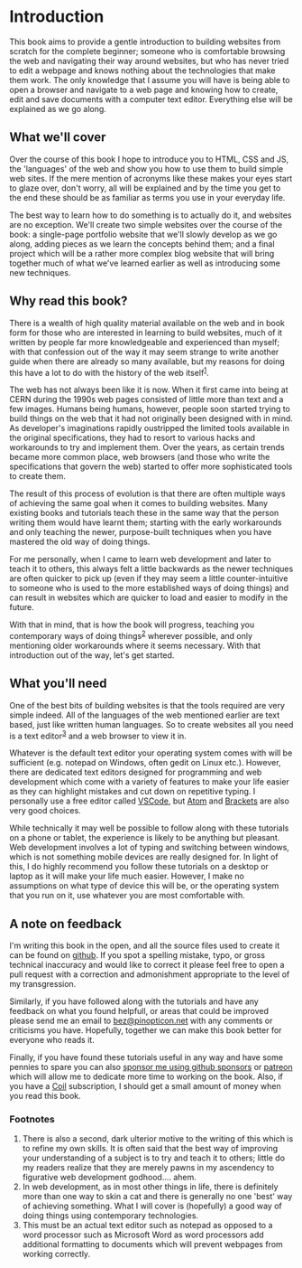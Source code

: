 # Introduction
This book aims to provide a gentle introduction to building websites from scratch for the complete beginner; someone who is comfortable browsing the web and navigating their way around websites, but who has never tried to edit a webpage and knows nothing about the technologies that make them work. The only knowledge that I assume you will have is being able to open a browser and navigate to a web page and knowing how to create, edit and save documents with a computer text editor. Everything else will be explained as we go along.

## What we'll cover
Over the course of this book I hope to introduce you to HTML, CSS and JS, the 'languages' of the web and show you how to use them to build simple web sites. If the mere mention of acronyms like these makes your eyes start to glaze over, don't worry, all will be explained and by the time you get to the end these should be as familiar as terms you use in your everyday life.

The best way to learn how to do something is to actually do it, and websites are no exception. We'll create two simple websites over the course of the book: a single-page portfolio website that we'll slowly develop as we go along, adding pieces as we learn the concepts behind them; and a final project which will be a rather more complex blog website that will bring together much of what we've learned earlier as well as introducing some new techniques.

## Why read this book?
There is a wealth of high quality material available on the web and in book form for those who are interested in learning to build websites, much of it written by people far more knowledgeable and experienced than myself; with that confession out of the way it may seem strange to write another guide when there are already so many available, but my reasons for doing this have a lot to do with the history of the web itself<sup id="a1">[1](#f1)</sup>.

The web has not always been like it is now. When it first came into being at CERN during the 1990s web pages consisted of little more than text and a few images. Humans being humans, however, people soon started trying to build things on the web that it had not originally been designed with in mind. As developer's imaginations rapidly oustripped the limited tools available in the original specifications, they had to resort to various hacks and workarounds to try and implement them. Over the years, as certain trends became more common place, web browsers (and those who write the specifications that govern the web) started to offer more sophisticated tools to create them.

The result of this process of evolution is that there are often multiple ways of achieving the same goal when it comes to building websites. Many existing books and tutorials teach these in the same way that the person writing them would have learnt them; starting with the early workarounds and only teaching the newer, purpose-built techniques when you have mastered the old way of doing things.

For me personally, when I came to learn web development and later to teach it to others, this always felt a little backwards as the newer techniques are often quicker to pick up (even if they may seem a little counter-intuitive to someone who is used to the more established ways of doing things) and can result in websites which are quicker to load and easier to modify in the future.

With that in mind, that is how the book will progress, teaching you contemporary ways of doing things<sup id="a2">[2](#f2)</sup> wherever possible, and only mentioning older workarounds where it seems necessary. With that introduction out of the way, let's get started.

## What you'll need
One of the best bits of building websites is that the tools required are very simple indeed. All of the languages of the web mentioned earlier are text based, just like written human languages. So to create websites all you need is a text editor<sup id="a3">[3](#f3)</sup> and a web browser to view it in.

Whatever is the default text editor your operating system comes with will be sufficient (e.g. notepad on Windows, often gedit on Linux etc.). However, there are dedicated text editors designed for programming and web development which come with a variety of features to make your life easier as they can highlight mistakes and cut down on repetitive typing. I personally use a free editor called [VSCode](https://code.visualstudio.com/), but [Atom](https://atom.io/) and [Brackets](http://brackets.io/) are also very good choices.

While technically it may well be possible to follow along with these tutorials on a phone or tablet, the experience is likely to be anything but pleasant. Web development involves a lot of typing and switching between windows, which is not something mobile devices are really designed for. In light of this, I do highly recommend you follow these tutorials on a desktop or laptop as it will make your life much easier. However, I make no assumptions on what type of device this will be, or the operating system that you run on it, use whatever you are most comfortable with.

## A note on feedback
I'm writing this book in the open, and all the source files used to create it can be found on [github](https://github.com/BezPowell/building_websites_for_beginners). If you spot a spelling mistake, typo, or gross technical inaccuracy and would like to correct it please feel free to open a pull request with a correction and admonishment appropriate to the level of my transgression.

Similarly, if you have followed along with the tutorials and have any feedback on what you found helpfull, or areas that could be improved please send me an email to [bez@pinopticon.net](mailto:bez@pinopticon.net) with any comments or criticisms you have. Hopefully, together we can make this book better for everyone who reads it.

Finally, if you have found these tutorials useful in any way and have some pennies to spare you can also [sponsor me using github sponsors](https://github.com/sponsors/BezPowell) or [patreon](https://www.patreon.com/bezpowell) which will allow me to dedicate more time to working on the book. Also, if you have a [Coil](https://coil.com/) subscription, I should get a small amount of money when you read this book.

### Footnotes
<ol>
    <li id="f1">There is also a second, dark ulterior motive to the writing of this which is to refine my own skills. It is often said that the best way of improving your understanding of a subject is to try and teach it to others; little do my readers realize that they are merely pawns in my ascendency to figurative web development godhood.... ahem.</li>
    <li id="f2">In web development, as in most other things in life, there is definitely more than one way to skin a cat and there is generally no one 'best' way of achieving something. What I will cover is (hopefully) a good way of doing things using contemporary technologies.</li>
    <li id="f3"> This must be an actual text editor such as notepad as opposed to a word processor such as Microsoft Word as word processors add additional formatting to documents which will prevent webpages from working correctly.</li>
</ol>